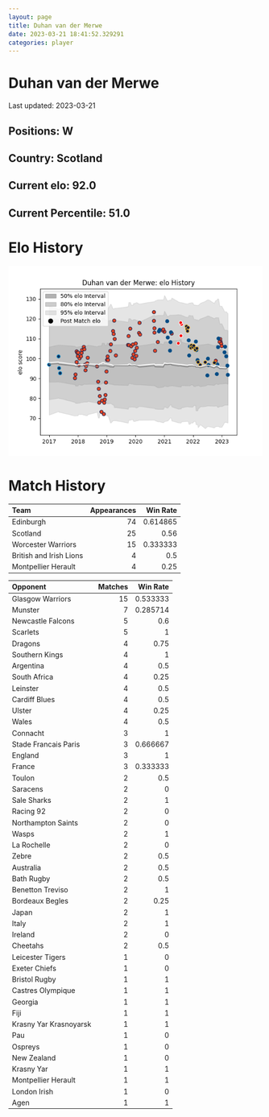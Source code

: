 ```yaml
---  
layout: page  
title: Duhan van der Merwe  
date: 2023-03-21 18:41:52.329291  
categories: player  
---
```

# Duhan van der Merwe


Last updated: 2023-03-21
## Positions: W

## Country: Scotland

## Current elo: 92.0

## Current Percentile: 51.0

# Elo History


![elo history](history_DuhanvanderMerwe.png)
# Match History


| Team                    |   Appearances |   Win Rate |
|:------------------------|--------------:|-----------:|
| Edinburgh               |            74 |   0.614865 |
| Scotland                |            25 |   0.56     |
| Worcester Warriors      |            15 |   0.333333 |
| British and Irish Lions |             4 |   0.5      |
| Montpellier Herault     |             4 |   0.25     |

| Opponent               |   Matches |   Win Rate |
|:-----------------------|----------:|-----------:|
| Glasgow Warriors       |        15 |   0.533333 |
| Munster                |         7 |   0.285714 |
| Newcastle Falcons      |         5 |   0.6      |
| Scarlets               |         5 |   1        |
| Dragons                |         4 |   0.75     |
| Southern Kings         |         4 |   1        |
| Argentina              |         4 |   0.5      |
| South Africa           |         4 |   0.25     |
| Leinster               |         4 |   0.5      |
| Cardiff Blues          |         4 |   0.5      |
| Ulster                 |         4 |   0.25     |
| Wales                  |         4 |   0.5      |
| Connacht               |         3 |   1        |
| Stade Francais Paris   |         3 |   0.666667 |
| England                |         3 |   1        |
| France                 |         3 |   0.333333 |
| Toulon                 |         2 |   0.5      |
| Saracens               |         2 |   0        |
| Sale Sharks            |         2 |   1        |
| Racing 92              |         2 |   0        |
| Northampton Saints     |         2 |   0        |
| Wasps                  |         2 |   1        |
| La Rochelle            |         2 |   0        |
| Zebre                  |         2 |   0.5      |
| Australia              |         2 |   0.5      |
| Bath Rugby             |         2 |   0.5      |
| Benetton Treviso       |         2 |   1        |
| Bordeaux Begles        |         2 |   0.25     |
| Japan                  |         2 |   1        |
| Italy                  |         2 |   1        |
| Ireland                |         2 |   0        |
| Cheetahs               |         2 |   0.5      |
| Leicester Tigers       |         1 |   0        |
| Exeter Chiefs          |         1 |   0        |
| Bristol Rugby          |         1 |   1        |
| Castres Olympique      |         1 |   1        |
| Georgia                |         1 |   1        |
| Fiji                   |         1 |   1        |
| Krasny Yar Krasnoyarsk |         1 |   1        |
| Pau                    |         1 |   0        |
| Ospreys                |         1 |   0        |
| New Zealand            |         1 |   0        |
| Krasny Yar             |         1 |   1        |
| Montpellier Herault    |         1 |   1        |
| London Irish           |         1 |   0        |
| Agen                   |         1 |   1        |